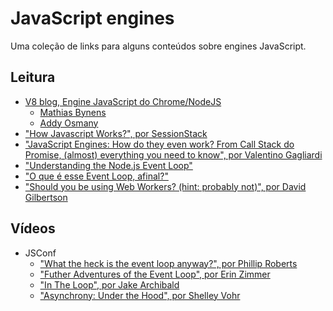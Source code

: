 # JavaScript engines
Uma coleção de links para alguns conteúdos sobre engines JavaScript.

## Leitura
- [V8 blog, Engine JavaScript do Chrome/NodeJS](https://v8.dev)
    - [Mathias Bynens](https://mathiasbynens.be)
    - [Addy Osmany](https://addyosmani.com)
- ["How Javascript Works?", por SessionStack](https://blog.sessionstack.com/tagged/tutorial)
- ["JavaScript Engines: How do they even work? From Call Stack do Promise, (almost) everything you need to know", por Valentino Gagliardi](https://www.valentinog.com/blog/engines/)
- ["Understanding the Node.js Event Loop"](https://blog.risingstack.com/node-js-at-scale-understanding-node-js-event-loop/)
- ["O que é esse Event Loop, afinal?"](https://imasters.com.br/front-end/node-js-o-que-e-esse-event-loop-afinal)
- ["Should you be using Web Workers? (hint: probably not)", por David Gilbertson](https://medium.com/@david.gilbertson/should-you-should-be-using-web-workers-hint-probably-not-9b6d26dc8c6a)

## Vídeos
- JSConf
    - ["What the heck is the event loop anyway?", por Phillip Roberts](https://www.youtube.com/watch?v=8aGhZQkoFbQ)
    - ["Futher Adventures of the Event Loop", por Erin Zimmer](https://www.youtube.com/watch?v=u1kqx6AenYw)
    - ["In The Loop", por Jake Archibald](https://www.youtube.com/watch?v=cCOL7MC4Pl0)
    - ["Asynchrony: Under the Hood", por Shelley Vohr](https://www.youtube.com/watch?v=SrNQS8J67zc)